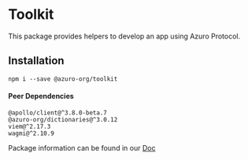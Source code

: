 # Toolkit

This package provides helpers to develop an app using Azuro Protocol.


## Installation

```
npm i --save @azuro-org/toolkit
```

#### Peer Dependencies

```
@apollo/client@^3.8.0-beta.7
@azuro-org/dictionaries@^3.0.12
viem@^2.17.3
wagmi@^2.10.9
```

Package information can be found in our [Doc](https://gem.azuro.org/toolkit/overview)
